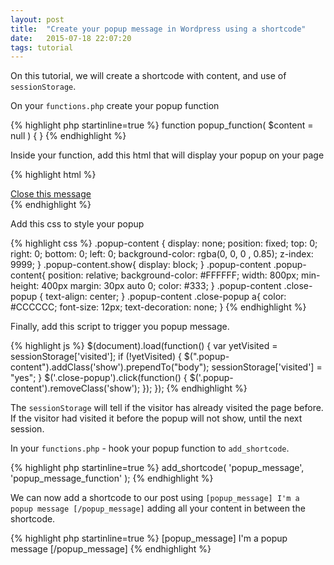```yaml
---
layout: post
title:  "Create your popup message in Wordpress using a shortcode"
date:   2015-07-18 22:07:20
tags: tutorial
---
```

On this tutorial, we will create a shortcode with content, and use of `sessionStorage`.

On your `functions.php` create your popup function

{% highlight php startinline=true %}
function popup_function( $content = null ) {
}
{% endhighlight %}

Inside your function, add this html that will display your popup on your page

{% highlight html %}
<div class="popup-wrap">
    <div class="popup-content">
        <?php echo $content; // display content here ?>
    </div>
    <div class="close-popup">
        <a href="#">Close this message </a>
    </div>
</div>
{% endhighlight %}

Add this css to style your popup

{% highlight css %}
.popup-content {
    display: none;
    position: fixed;
    top: 0;
    right: 0;
    bottom: 0;
    left: 0;
    background-color: rgba(0, 0, 0 , 0.85);
    z-index: 9999;
}
.popup-content.show{
    display: block;
}
.popup-content .popup-content{
    position: relative;
    background-color: #FFFFFF;
    width: 800px;
    min-height: 400px
    margin: 30px auto 0;
    color: #333;
}
.popup-content .close-popup {
    text-align: center;
}
.popup-content .close-popup a{
    color: #CCCCCC;
    font-size: 12px;
    text-decoration: none;
}
{% endhighlight %}

Finally, add this script to trigger you popup message.

{% highlight js %}
$(document).load(function() {
    var yetVisited = sessionStorage['visited'];
    if (!yetVisited) {
        $(".popup-content").addClass('show').prependTo("body");
        sessionStorage['visited'] = "yes";
    }
    $('.close-popup').click(function() {
        $('.popup-content').removeClass('show');
    });
});
{% endhighlight %}

The `sessionStorage` will tell if the visitor has already visited the page before. If the visitor had visited it before the popup will not show, until the next session.

In your `functions.php` - hook your popup function to `add_shortcode`.

{% highlight php startinline=true %}
add_shortcode( 'popup_message', 'popup_message_function' );
{% endhighlight %}

We can now add a shortcode to our post using `[popup_message] I'm a popup message [/popup_message]` adding all your content in between the shortcode.

{% highlight php startinline=true %}
    [popup_message] I'm a popup message [/popup_message]
{% endhighlight %}
